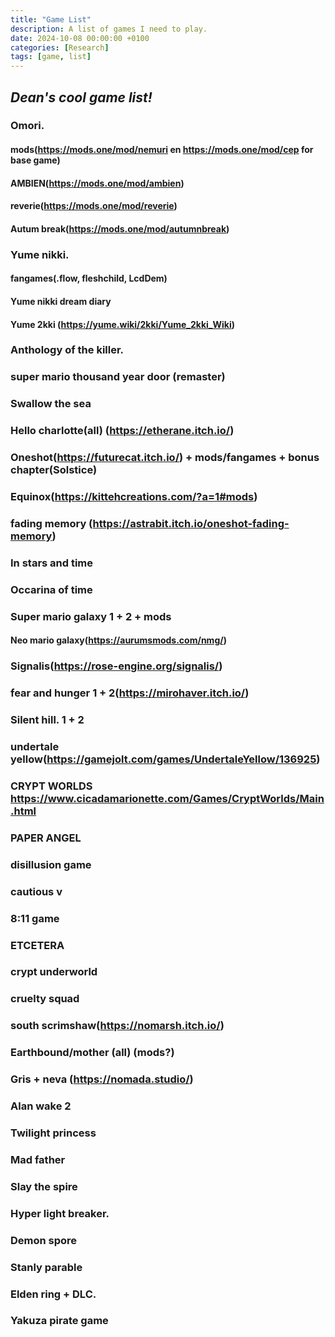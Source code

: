 ```yaml
---
title: "Game List"
description: A list of games I need to play.
date: 2024-10-08 00:00:00 +0100
categories: [Research]
tags: [game, list]
---
```


## *Dean's cool game list!*

### Omori. 
#### mods(https://mods.one/mod/nemuri en https://mods.one/mod/cep for base game)

#### AMBIEN(https://mods.one/mod/ambien)
#### reverie(https://mods.one/mod/reverie)
#### Autum break(https://mods.one/mod/autumnbreak)


### Yume nikki.
#### fangames(.flow, fleshchild, LcdDem)
#### Yume nikki dream diary
#### Yume 2kki (https://yume.wiki/2kki/Yume_2kki_Wiki)

### Anthology of the killer.

### super mario thousand year door (remaster)

### Swallow the sea

### Hello charlotte(all) (https://etherane.itch.io/)

### Oneshot(https://futurecat.itch.io/) + mods/fangames + bonus chapter(Solstice)

### Equinox(https://kittehcreations.com/?a=1#mods)

### fading memory (https://astrabit.itch.io/oneshot-fading-memory)

### In stars and time

### Occarina of time

### Super mario galaxy 1 + 2 + mods
#### Neo mario galaxy(https://aurumsmods.com/nmg/)

### Signalis(https://rose-engine.org/signalis/)

### fear and hunger 1 + 2(https://mirohaver.itch.io/)

### Silent hill. 1 + 2

### undertale yellow(https://gamejolt.com/games/UndertaleYellow/136925)

### CRYPT WORLDS https://www.cicadamarionette.com/Games/CryptWorlds/Main.html

### PAPER ANGEL

### disillusion game

### cautious v

### 8:11 game

### ETCETERA

### crypt underworld

### cruelty squad

### south scrimshaw(https://nomarsh.itch.io/)

### Earthbound/mother (all) (mods?)

### Gris + neva (https://nomada.studio/)

### Alan wake 2

### Twilight princess

### Mad father

### Slay the spire

### Hyper light breaker.

### Demon spore

### Stanly parable

### Elden ring + DLC.

### Yakuza pirate game
